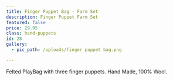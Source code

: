 ```yaml
---
title: Finger Puppet Bag - Farm Set
description: Finger Puppet Farm Set
featured: false
price: 29.95
class: hand-puppets
id: 28
gallery:
  - pic_path: /uploads/finger puppet bag.png

---
```



Felted PlayBag with three finger puppets. Hand Made, 100% Wool.
